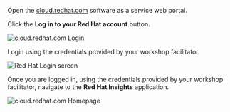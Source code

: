 Open the <a href="https://cloud.redhat.com" target="_blank">cloud.redhat.com</a>
software as a service web portal.

Click the **Log in to your Red Hat account** button.

![cloud.redhat.com Login](/rhel-labs/scenarios/insights-workshop/assets/cloud.redhat.com-homepage.png)

Login using the credentials provided by your workshop facilitator.

![Red Hat Login screen](/rhel-labs/scenarios/insights-workshop/assets/redhat-login.png)

Once you are logged in, using the credentials provided by your workshop
facilitator, navigate to the **Red Hat Insights** application.

![cloud.redhat.com Homepage](/rhel-labs/scenarios/insights-workshop/assets/cloud.redhat.com-homepage-postlogin.png)

